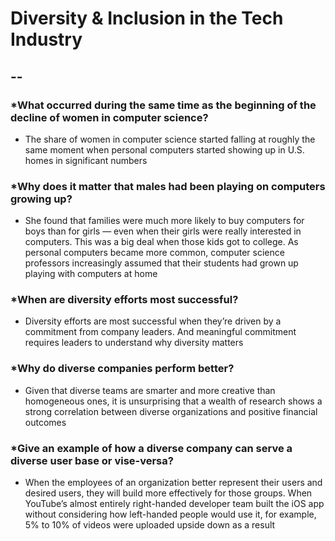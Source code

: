 # Diversity & Inclusion in the Tech Industry

## --

### *What occurred during the same time as the beginning of the decline of women in computer science?

- The share of women in computer science started falling at roughly the same moment when personal computers started showing up in U.S. homes in significant numbers

### *Why does it matter that males had been playing on computers growing up?

- She found that families were much more likely to buy computers for boys than for girls — even when their girls were really interested in computers.
This was a big deal when those kids got to college. As personal computers became more common, computer science professors increasingly assumed that their students had grown up playing with computers at home

### *When are diversity efforts most successful?

- Diversity efforts are most successful when they’re driven by a commitment from company leaders. And meaningful commitment requires leaders to understand why diversity matters

### *Why do diverse companies perform better?

- Given that diverse teams are smarter and more creative than homogeneous ones, it is unsurprising that a wealth of research shows a strong correlation between diverse organizations and positive financial outcomes

### *Give an example of how a diverse company can serve a diverse user base or vise-versa?

- When the employees of an organization better represent their users and desired users, they will build more effectively for those groups. When YouTube’s almost entirely right-handed developer team built the iOS app without considering how left-handed people would use it, for example, 5% to 10% of videos were uploaded upside down as a result